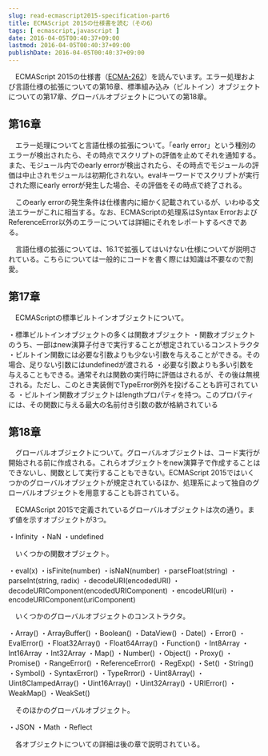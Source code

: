 ```yaml
---
slug: read-ecmascript2015-specification-part6
title: ECMAScript 2015の仕様書を読む（その6）
tags: [ ecmascript,javascript ]
date: 2016-04-05T00:40:37+09:00
lastmod: 2016-04-05T00:40:37+09:00
publishDate: 2016-04-05T00:40:37+09:00
---
```


　ECMAScript 2015の仕様書（[ECMA-262](http://www.ecma-international.org/publications/standards/Ecma-262.htm)）を読んでいます。エラー処理および言語仕様の拡張についての第16章、標準組み込み（ビルトイン）オブジェクトについての第17章、グローバルオブジェクトについての第18章。


## 第16章


　エラー処理についてと言語仕様の拡張について。「early error」という種別のエラーが検出されたら、その時点でスクリプトの評価を止めてそれを通知する。また、モジュール内でのearly errorが検出されたら、その時点でモジュールの評価は中止されモジュールは初期化されない。evalキーワードでスクリプトが実行された際にearly errorが発生した場合、その評価をその時点で終了される。

　このearly errorの発生条件は仕様書内に細かく記載されているが、いわゆる文法エラーがこれに相当する。なお、ECMAScriptの処理系はSyntax ErrorおよびReferenceError以外のエラーについては詳細にそれをレポートするべきである。

　言語仕様の拡張については、16.1で拡張してはいけない仕様についてが説明されている。こちらについては一般的にコードを書く際には知識は不要なので割愛。

## 第17章


　ECMAScriptの標準ビルトインオブジェクトについて。

・標準ビルトインオブジェクトの多くは関数オブジェクト
・関数オブジェクトのうち、一部はnew演算子付きで実行することが想定されているコンストラクタ
・ビルトイン関数には必要な引数よりも少ない引数を与えることができる。その場合、足りない引数にはundefinedが渡される
・必要な引数よりも多い引数を与えることもできる。通常それは関数の実行時に評価はされるが、その後は無視される。ただし、このとき実装側でTypeError例外を投げることも許可されている
・ビルトイン関数オブジェクトはlengthプロパティを持つ。このプロパティには、その関数に与える最大の名前付き引数の数が格納されている

## 第18章


　グローバルオブジェクトについて。グローバルオブジェクトは、コード実行が開始される前に作成される。これらオブジェクトをnew演算子で作成することはできないし、関数として実行することもできない。ECMAScript 2015ではいくつかのグローバルオブジェクトが規定されているほか、処理系によって独自のグローバルオブジェクトを用意することも許されている。

　ECMAScript 2015で定義されているグローバルオブジェクトは次の通り。まず値を示すオブジェクトが3つ。

・Infinity
・NaN
・undefined

　いくつかの関数オブジェクト。

・eval(x)
・isFinite(number)
・isNaN(number)
・parseFloat(string)
・parseInt(string, radix)
・decodeURI(encodedURI)
・decodeURIComponent(encodedURIComponent)
・encodeURI(uri)
・encodeURIComponent(uriComponent)

　いくつかのグローバルオブジェクトのコンストラクタ。

・Array()
・ArrayBuffer()
・Boolean()
・DataView()
・Date()
・Error()
・EvalError()
・Float32Array()
・Float64Array()
・Function()
・Int8Array
・Int16Array
・Int32Array
・Map()
・Number()
・Object()
・Proxy()
・Promise()
・RangeError()
・ReferenceError()
・RegExp()
・Set()
・String()
・Symbol()
・SyntaxError()
・TypeRrror()
・Uint8Array()
・Uint8ClampedArray()
・Uint16Array()
・Uint32Array()
・URIError()
・WeakMap()
・WeakSet()

　そのほかのグローバルオブジェクト。

・JSON
・Math
・Reflect

　各オブジェクトについての詳細は後の章で説明されている。

